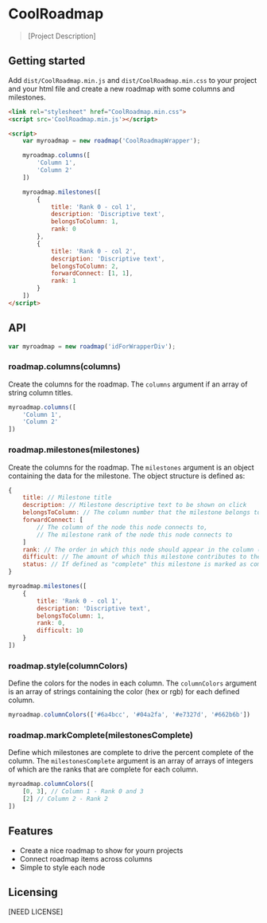 # CoolRoadmap
> [Project Description]

## Getting started

Add `dist/CoolRoadmap.min.js` and `dist/CoolRoadmap.min.css` to your project and your html file and create a new roadmap with some columns and milestones.

```html
<link rel="stylesheet" href="CoolRoadmap.min.css">
<script src='CoolRoadmap.min.js'></script>

<script>
    var myroadmap = new roadmap('CoolRoadmapWrapper');

    myroadmap.columns([
        'Column 1',
        'Column 2'
    ])

    myroadmap.milestones([
        {
            title: 'Rank 0 - col 1',
            description: 'Discriptive text',
            belongsToColumn: 1,
            rank: 0
        },
        {
            title: 'Rank 0 - col 2',
            description: 'Discriptive text',
            belongsToColumn: 2,
            forwardConnect: [1, 1],
            rank: 1
        }
    ])
</script>
```

## API

```javascript
var myroadmap = new roadmap('idForWrapperDiv');
```

### roadmap.columns(columns)

Create the columns for the roadmap. The `columns` argument if an array of string column titles.

```javascript
myroadmap.columns([
    'Column 1',
    'Column 2'
])
```

### roadmap.milestones(milestones)

Create the columns for the roadmap. The `milestones` argument is an object containing the data for the milestone. The object structure is defined as:

```javascript
{
    title: // Milestone title
    description: // Milestone descriptive text to be shown on click
    belongsToColumn: // The column number that the milestone belongs to (starts at 1)
    forwardConnect: [
        // The column of the node this node connects to,
        // The milestone rank of the node this node connects to
    ]
    rank: // The order in which this node should appear in the column (0 is the bottom and lowest rank)
    difficult: // The amount of which this milestone contributes to the percent complete
    status: // If defined as "complete" this milestone is marked as complete
}
```

```javascript
myroadmap.milestones([
    {
        title: 'Rank 0 - col 1',
        description: 'Discriptive text',
        belongsToColumn: 1,
        rank: 0,
        difficult: 10
    }
])
```

### roadmap.style(columnColors)

Define the colors for the nodes in each column. The `columnColors` argument is an array of strings containing the color (hex or rgb) for each defined column.

```javascript
myroadmap.columnColors(['#6a4bcc', '#04a2fa', '#e7327d', '#662b6b'])
```

### roadmap.markComplete(milestonesComplete)

Define which milestones are complete to drive the percent complete of the column. The `milestonesComplete` argument is an array of arrays of integers of which are the ranks that are complete for each column.

```javascript
myroadmap.columnColors([
    [0, 3], // Column 1 - Rank 0 and 3
    [2] // Column 2 - Rank 2
])
```


## Features

* Create a nice roadmap to show for yourn projects
* Connect roadmap items across columns
* Simple to style each node

## Licensing

[NEED LICENSE]